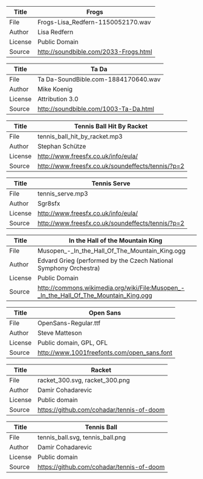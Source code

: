 Title   | Frogs     
------- | ---------------------------------------------------------------------
File    | Frogs-Lisa_Redfern-1150052170.wav      
Author  | Lisa Redfern
License | Public Domain
Source  | http://soundbible.com/2033-Frogs.html


Title   | Ta Da   
------- | ---------------------------------------------------------------------
File    | Ta Da-SoundBible.com-1884170640.wav
Author  | Mike Koenig
License | Attribution 3.0
Source  | http://soundbible.com/1003-Ta-Da.html


Title   | Tennis Ball Hit By Racket 
------- | ---------------------------------------------------------------------
File    | tennis_ball_hit_by_racket.mp3
Author  | Stephan Schütze
License | http://www.freesfx.co.uk/info/eula/
Source  | http://www.freesfx.co.uk/soundeffects/tennis/?p=2


Title   | Tennis Serve
------- | ---------------------------------------------------------------------
File    | tennis_serve.mp3
Author  | Sgr8sfx
License | http://www.freesfx.co.uk/info/eula/
Source  | http://www.freesfx.co.uk/soundeffects/tennis/?p=2


Title   | In the Hall of the Mountain King
------- | ---------------------------------------------------------------------
File    | Musopen_-_In_the_Hall_Of_The_Mountain_King.ogg
Author  | Edvard Grieg (performed by the Czech National Symphony Orchestra)
License | Public Domain
Source  | http://commons.wikimedia.org/wiki/File:Musopen_-_In_the_Hall_Of_The_Mountain_King.ogg


Title   | Open Sans
------- | ---------------------------------------------------------------------
File    | OpenSans-Regular.ttf
Author  | Steve Matteson
License | Public domain, GPL, OFL
Source  | http://www.1001freefonts.com/open_sans.font


Title   | Racket
------- | ---------------------------------------------------------------------
File    | racket_300.svg,  racket_300.png
Author  | Damir Cohadarevic
License | Public domain
Source  | https://github.com/cohadar/tennis-of-doom


Title   | Tennis Ball
------- | ---------------------------------------------------------------------
File    | tennis_ball.svg, tennis_ball.png
Author  | Damir Cohadarevic
License | Public domain
Source  | https://github.com/cohadar/tennis-of-doom

